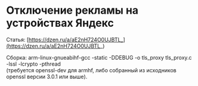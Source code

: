 # Отключение рекламы на устройствах Яндекс

Статья: [https://dzen.ru/a/aE2nH724O0UJBTL_](https://dzen.ru/a/aE2nH724O0UJBTL_)


Сборка:
arm-linux-gnueabihf-gcc -static -DDEBUG -o tls_proxy tls_proxy.c -lssl -lcrypto -pthread   
(требуется openssl-dev для armhf, либо собранный из исходников openssl версии 3.0.1 или выше).
